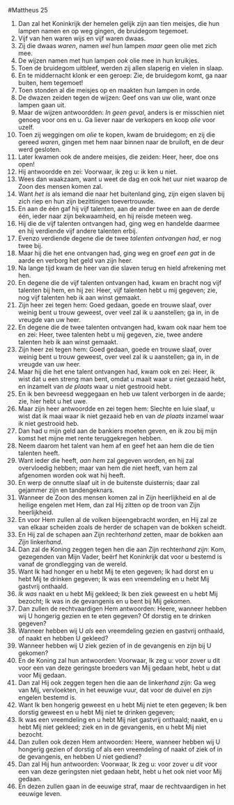 #Mattheus 25
1. Dan zal het Koninkrijk der hemelen gelijk zijn aan tien meisjes, die hun lampen namen en op weg gingen, de bruidegom tegemoet.
2. Vijf van hen waren wijs en vijf waren dwaas.
3. Zij die dwaas *waren*, namen *wel* hun lampen *maar* geen olie met zich mee.
4. De wijzen namen met hun lampen *ook* olie mee in hun kruikjes.
5. Toen de bruidegom uitbleef, werden zij allen slaperig en vielen in slaap.
6. En te middernacht klonk er een geroep: Zie, de bruidegom komt, ga naar buiten, hem tegemoet!
7. Toen stonden al die meisjes op en maakten hun lampen in orde.
8. De dwazen zeiden tegen de wijzen: Geef ons van uw olie, want onze lampen gaan uit.
9. Maar de wijzen antwoordden: *In geen geval*, anders is er misschien niet genoeg voor ons en u. Ga liever naar de verkopers en koop *olie* voor uzelf.
10. Toen zij weggingen om *olie* te kopen, kwam de bruidegom; en zij die gereed *waren*, gingen met hem naar binnen naar de bruiloft, en de deur werd gesloten.
11. Later kwamen ook de andere meisjes, die zeiden: Heer, heer, doe ons open!
12. Hij antwoordde en zei: Voorwaar, ik zeg u: ik ken u niet.
13. Wees dan waakzaam, want u weet de dag en ook het uur niet waarop de Zoon des mensen komen zal.
14. Want *het is* als iemand die naar het buitenland ging, zijn eigen slaven bij zich riep en hun zijn bezittingen toevertrouwde.
15. En aan de één gaf hij vijf talenten, aan de ander twee en aan de derde één, ieder naar zijn bekwaamheid, en hij reisde meteen weg.
16. Hij die de vijf talenten ontvangen had, ging weg en handelde daarmee en hij verdiende vijf andere talenten erbij.
17. Evenzo verdiende degene die de twee *talenten ontvangen had*, er nog twee bij.
18. Maar hij die het ene ontvangen had, ging weg en groef *een gat* in de aarde en verborg het geld van zijn heer.
19. Na lange tijd kwam de heer van die slaven terug en hield afrekening met hen.
20. En degene die de vijf talenten ontvangen had, kwam en bracht nog vijf talenten bij hem, en hij zei: Heer, vijf talenten hebt u mij gegeven; zie, nog vijf talenten heb ik aan winst gemaakt.
21. Zijn heer zei tegen hem: Goed gedaan, goede en trouwe slaaf, over weinig bent u trouw geweest, over veel zal ik u aanstellen; ga in, in de vreugde van uw heer.
22. En degene die de twee talenten ontvangen had, kwam ook naar hem toe en zei: Heer, twee talenten hebt u mij gegeven, zie, twee andere talenten heb ik aan winst gemaakt.
23. Zijn heer zei tegen hem: Goed gedaan, goede en trouwe slaaf, over weinig bent u trouw geweest, over veel zal ik u aanstellen; ga in, in de vreugde van uw heer.
24. Maar hij die het ene talent ontvangen had, kwam ook en zei: Heer, ik wist dat u een streng man bent, omdat u maait waar u niet gezaaid hebt, en inzamelt van *de plaats* waar u niet gestrooid hebt.
25. En ik ben bevreesd weggegaan en heb uw talent verborgen in de aarde; zie, hier hebt u het uwe.
26. Maar zijn heer antwoordde en zei tegen hem: Slechte en luie slaaf, u wist dat ik maai waar ik niet gezaaid heb en van *de plaats* inzamel waar ik niet gestrooid heb.
27. Dan had u mijn geld aan de bankiers moeten geven, en ik zou bij mijn komst het mijne met rente teruggekregen hebben.
28. Neem daarom het talent van hem af en geef het aan hem die de tien talenten heeft.
29. Want ieder die heeft, *aan hem* zal gegeven worden, en hij zal overvloedig hebben; maar van hem die niet heeft, van hem zal afgenomen worden ook wat hij heeft.
30. En werp de onnutte slaaf uit in de buitenste duisternis; daar zal gejammer zijn en tandengeknars.
31. Wanneer de Zoon des mensen komen zal in Zijn heerlijkheid en al de heilige engelen met Hem, dan zal Hij zitten op de troon van Zijn heerlijkheid.
32. En voor Hem zullen al de volken bijeengebracht worden, en Hij zal ze van elkaar scheiden zoals de herder de schapen van de bokken scheidt.
33. En Hij zal de schapen aan Zijn rechter*hand* zetten, maar de bokken aan *Zijn* linker*hand*.
34. Dan zal de Koning zeggen tegen hen die aan Zijn rechter*hand zijn*: Kom, gezegenden van Mijn Vader, beërf het Koninkrijk dat voor u bestemd is vanaf de grondlegging van de wereld.
35. Want Ik had honger en u hebt Mij te eten gegeven; Ik had dorst en u hebt Mij te drinken gegeven; Ik was een vreemdeling en u hebt Mij gastvrij onthaald.
36. *Ik was* naakt en u hebt Mij gekleed; Ik ben ziek geweest en u hebt Mij bezocht; Ik was in de gevangenis en u bent bij Mij gekomen.
37. Dan zullen de rechtvaardigen Hem antwoorden: Heere, wanneer hebben wij U hongerig gezien en te eten gegeven? Of dorstig en te drinken gegeven?
38. Wanneer hebben wij U *als* een vreemdeling gezien en gastvrij onthaald, of naakt en hebben U gekleed?
39. Wanneer hebben wij U ziek gezien of in de gevangenis en zijn bij U gekomen?
40. En de Koning zal hun antwoorden: Voorwaar, Ik zeg u: voor zover u dit voor een van deze geringste broeders van Mij gedaan hebt, hebt u dat voor Mij gedaan.
41. Dan zal Hij ook zeggen tegen hen die aan de linker*hand zijn*: Ga weg van Mij, vervloekten, in het eeuwige vuur, dat voor de duivel en zijn engelen bestemd is.
42. Want Ik ben hongerig geweest en u hebt Mij niet te eten gegeven; Ik ben dorstig geweest en u hebt Mij niet te drinken gegeven;
43. Ik was een vreemdeling en u hebt Mij niet gastvrij onthaald; naakt, en u hebt Mij niet gekleed; ziek en in de gevangenis, en u hebt Mij niet bezocht.
44. Dan zullen ook dezen Hem antwoorden: Heere, wanneer hebben wij U hongerig gezien of dorstig of als een vreemdeling of naakt of ziek of in de gevangenis, en hebben U niet gediend?
45. Dan zal Hij hun antwoorden: Voorwaar, Ik zeg u: voor zover u *dit* voor een van deze geringsten niet gedaan hebt, hebt u het ook niet voor Mij gedaan.
46. En dezen zullen gaan in de eeuwige straf, maar de rechtvaardigen in het eeuwige leven.
